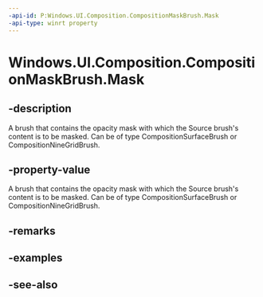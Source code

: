 ```yaml
---
-api-id: P:Windows.UI.Composition.CompositionMaskBrush.Mask
-api-type: winrt property
---
```


<!-- Property syntax
public Windows.UI.Composition.CompositionBrush Mask { get;  set; }
-->

# Windows.UI.Composition.CompositionMaskBrush.Mask

## -description
A brush that contains the opacity mask with which the Source brush's content is to be masked. Can be of type CompositionSurfaceBrush or CompositionNineGridBrush.



## -property-value
A brush that contains the opacity mask with which the Source brush's content is to be masked. Can be of type CompositionSurfaceBrush or CompositionNineGridBrush.

## -remarks

## -examples

## -see-also
